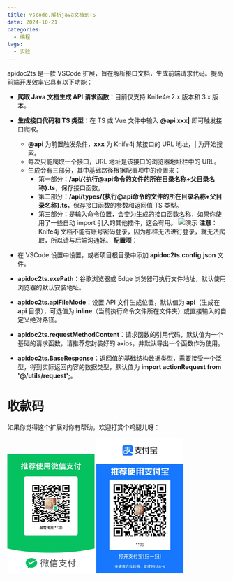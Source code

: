 ```yaml
---
title: vscode,解析java文档到TS
date: 2024-10-21
categories:
  - 编程
tags:
  - 实验
---
```

apidoc2ts 是一款 VSCode 扩展，旨在解析接口文档，生成前端请求代码。提高前端开发效率它具有以下功能：

- **爬取 Java 文档生成 API 请求函数**：目前仅支持 Knife4e 2.x 版本和 3.x 版本。
- **生成接口代码和 TS 类型**：在 TS 或 Vue 文件中输入 **@api xxx|** 即可触发接口爬取。
   - **@api** 为前置触发条件，**xxx** 为 Knife4j 某接口的 URL 地址，**|** 为开始搜索。
   - 每次只能爬取一个接口，URL 地址是该接口的浏览器地址栏中的 URL。
   - 生成会有三部分，其中基础路径根据配置项中的设置来：
      - 第一部分：**/api/{执行@api命令的文件的所在目录名称+父目录名称}.ts**，保存接口函数。
      - 第二部分：**/api/types/{执行@api命令的文件的所在目录名称+父目录名称}.ts**，保存接口函数的参数和返回值 TS 类型。
      - 第三部分：是输入命令位置，会变为生成的接口函数名称，如果你使用了一些自动 import 引入的其他插件，这会有用。
![演示](https://github.com/inksnowhailong/vscode-plugin/raw/master/apidoc2ts/images/demo.gif)
**注意**：Knife4j 文档不能有账号密码登录，因为那样无法进行登录，就无法爬取，所以请与后端沟通好。
**配置项**：

- 在 VSCode 设置中设置，或者项目根目录中添加 **apidoc2ts.config.json** 文件。
- **apidoc2ts.exePath**：谷歌浏览器或 Edge 浏览器可执行文件地址，默认使用浏览器的默认安装地址。
- **apidoc2ts.apiFileMode**：设置 API 文件生成位置，默认值为 **api**（生成在 **api** 目录），可选值为 **inline**（当前执行命令文件所在文件夹）或直接输入的自定义绝对路径。
- **apidoc2ts.requestMethodContent**：请求函数的引用代码，默认值为一个基础的请求函数，请推荐您封装好的 axios，并默认导出一个函数作为使用。
- **apidoc2ts.BaseResponse**：返回值的基础结构数据类型，需要接受一个泛型，得到实际返回内容的数据类型，默认值为 **import actionRequest from '@/utils/request';**。



# 收款码
如果你觉得这个扩展对你有帮助，欢迎打赏个鸡腿儿呀：

<img src="https://github.com/inksnowhailong/vscode-plugin/raw/master/apidoc2ts/images/skm.jpg" alt="收款码" width="200" />
<img src="https://github.com/inksnowhailong/vscode-plugin/raw/master/apidoc2ts/images/skm2.jpg" alt="收款码" width="200" />
